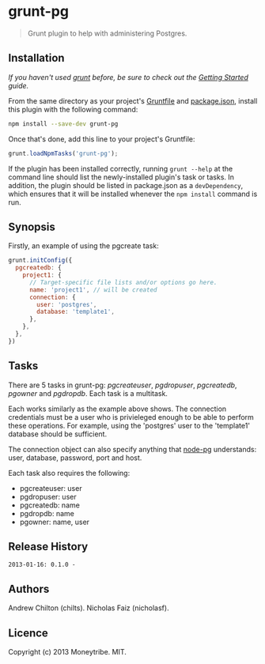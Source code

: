 # grunt-pg

> Grunt plugin to help with administering Postgres.

## Installation

_If you haven't used [grunt][] before, be sure to check out the [Getting Started][] guide._

From the same directory as your project's [Gruntfile][Getting Started] and [package.json][], install this plugin with
the following command:

```bash
npm install --save-dev grunt-pg
```

Once that's done, add this line to your project's Gruntfile:

```js
grunt.loadNpmTasks('grunt-pg');
```

If the plugin has been installed correctly, running `grunt --help` at the command line should list the newly-installed
plugin's task or tasks. In addition, the plugin should be listed in package.json as a `devDependency`, which ensures
that it will be installed whenever the `npm install` command is run.

[grunt]: http://gruntjs.com/
[Getting Started]: https://github.com/gruntjs/grunt/blob/devel/docs/getting_started.md
[package.json]: https://npmjs.org/doc/json.html
[node-pg]: https://github.com/brianc/node-postgres/wiki/pg

## Synopsis ##

Firstly, an example of using the pgcreate task:

```js
grunt.initConfig({
  pgcreatedb: {
    project1: {
      // Target-specific file lists and/or options go here.
      name: 'project1', // will be created
      connection: {
        user: 'postgres',
        database: 'template1',
      },
    },
  },
})
```

## Tasks ##

There are 5 tasks in grunt-pg: *pgcreateuser*, *pgdropuser*, *pgcreatedb*, *pgowner* and *pgdropdb*. Each task is a
multitask.

Each works similarly as the example above shows. The connection credentials must be a user who is privieleged enough to
be able to perform these operations. For example, using the 'postgres' user to the 'template1' database should be
sufficient.

The connection object can also specify anything that [node-pg][] understands: user, database, password, port and host.

Each task also requires the following:

* pgcreateuser: user
* pgdropuser: user
* pgcreatedb: name
* pgdropdb: name
* pgowner: name, user

## Release History

```
2013-01-16: 0.1.0 - 
```

## Authors ##

Andrew Chilton (chilts).
Nicholas Faiz (nicholasf).

## Licence ##

Copyright (c) 2013 Moneytribe. MIT.

